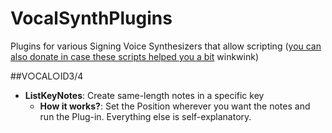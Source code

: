 # VocalSynthPlugins
Plugins for various Signing Voice Synthesizers that allow scripting ([you can also donate in case these scripts helped you a bit](https://ko-fi.com/osformula) winkwink)

##V○CAL○ID3/4
* **ListKeyNotes**: Create same-length notes in a specific key
  * **How it works?**: Set the Position wherever you want the notes and run the Plug-in. Everything else is self-explanatory.
